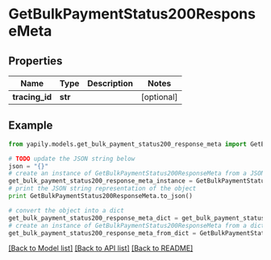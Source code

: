 # GetBulkPaymentStatus200ResponseMeta


## Properties
Name | Type | Description | Notes
------------ | ------------- | ------------- | -------------
**tracing_id** | **str** |  | [optional] 

## Example

```python
from yapily.models.get_bulk_payment_status200_response_meta import GetBulkPaymentStatus200ResponseMeta

# TODO update the JSON string below
json = "{}"
# create an instance of GetBulkPaymentStatus200ResponseMeta from a JSON string
get_bulk_payment_status200_response_meta_instance = GetBulkPaymentStatus200ResponseMeta.from_json(json)
# print the JSON string representation of the object
print GetBulkPaymentStatus200ResponseMeta.to_json()

# convert the object into a dict
get_bulk_payment_status200_response_meta_dict = get_bulk_payment_status200_response_meta_instance.to_dict()
# create an instance of GetBulkPaymentStatus200ResponseMeta from a dict
get_bulk_payment_status200_response_meta_from_dict = GetBulkPaymentStatus200ResponseMeta.from_dict(get_bulk_payment_status200_response_meta_dict)
```
[[Back to Model list]](../README.md#documentation-for-models) [[Back to API list]](../README.md#documentation-for-api-endpoints) [[Back to README]](../README.md)


